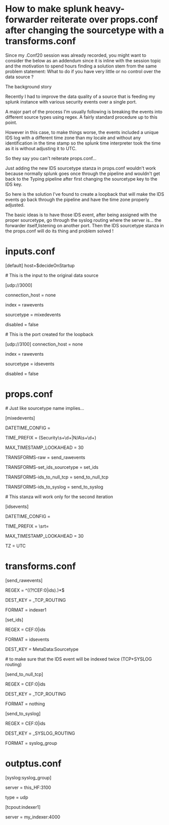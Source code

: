 # How to make splunk heavy-forwarder reiterate over props.conf after changing the sourcetype with a transforms.conf


Since my .Conf20 session was already recorded, you might want to consider the below as an addendum since it is inline with the session topic and the motivation to spend hours finding a solution stem from the same problem statement: What to do if you have very little or no control over the data source ?

The background story

Recently I had to improve the data quality of a source that is feeding my splunk instance with various security events over a single port.

A major part of the process I'm usually following is breaking the events into different source types using regex. A fairly standard procedure up to this point.

However in this case, to make things worse, the events included a unique IDS log with a different time zone than my locale and without any identification in the time stamp so the splunk time interpreter took the time as it is without adjusting it to UTC.

So they say you can't reiterate props.conf...

Just adding the new IDS sourcetype stanza in props.conf wouldn't work because normally splunk goes once through the pipeline and wouldn't get back to the Typing pipeline after first changing the sourcetype key to the IDS key.

So here is the solution I've found to create a loopback that will make the IDS events go back through the pipeline and have the time zone properly adjusted.

The basic ideas is to have those IDS event, after being assigned with the proper sourcetype, go through the syslog routing where the server is... the forwarder itself,listening on another port. Then the IDS sourcetype stanza in the props.conf will do its thing and problem solved !


# inputs.conf

[default]
host=$decideOnStartup

\# This is the input to the original data source

[udp://3000]

connection_host = none

index = rawevents

sourcetype = mixedevents

disabled = false

\# This is the port created for the loopback

[udp://3100]
connection_host = none

index = rawevents

sourcetype = idsevents

disabled = false



# props.conf

\# Just like sourcetype name implies...

[mixedevents]

DATETIME_CONFIG = 

TIME_PREFIX = (Security\s+\d+|N\/A\s+\d+)

MAX_TIMESTAMP_LOOKAHEAD = 30

TRANSFORMS-raw = send_rawevents

TRANSFORMS-set_ids_sourcetype = set_ids

TRANSFORMS-ids_to_null_tcp = send_to_null_tcp

TRANSFORMS-ids_to_syslog = send_to_syslog

\# This stanza will work only for the second iteration

[idsevents]

DATETIME_CONFIG = 

TIME_PREFIX = \srt\=

MAX_TIMESTAMP_LOOKAHEAD = 30

TZ = UTC

# transforms.conf

[send_rawevents]

REGEX = ^((?!CEF\:0\|ids).)*$

DEST_KEY = _TCP_ROUTING

FORMAT = indexer1


[set_ids]

REGEX = CEF\:0\|ids

FORMAT = idsevents

DEST_KEY = MetaData:Sourcetype

\# to make sure that the IDS event will be indexed twice (TCP+SYSLOG routing)

[send_to_null_tcp]

REGEX = CEF\:0\|ids

DEST_KEY = _TCP_ROUTING

FORMAT = nothing


[send_to_syslog]

REGEX = CEF\:0\|ids

DEST_KEY = _SYSLOG_ROUTING

FORMAT = syslog_group

# outptus.conf

[syslog:syslog_group]

server = this_HF:3100

type = udp


[tcpout:indexer1]

server = my_indexer:4000


